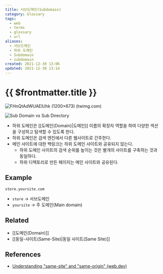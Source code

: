 ```yaml
---
title: 서브도메인(Subdomain)
category: Glossary
tags:
  - web
  - terms
  - glossary
  - url
aliases:
  - 서브도메인
  - 하위 도메인
  - Subdomain
  - subdomain
created: 2021-12-30 13:06
updated: 2021-12-30 13:14
---
```


# {{ $frontmatter.title }}

![FHnQtAdWUAElUhk (1200×673) (twimg.com)](https://pbs.twimg.com/media/FHnQtAdWUAElUhk?format=jpg&name=medium)

![Sub Domain vs Sub Directory](https://www.wpbeginner.com/wp-content/uploads/2019/12/Subdomain-vs-subdirectory-for-SEO-e1575318609299.jpg)

- 하위 도메인은 [[도메인(Domain)|도메인]] 이름의 확장자 역할을 하여 다양한 섹션을 구성하고 탐색할 수 있도록 한다.
- 하위 도메인은 검색 엔진에서 다른 웹사이트로 간주한다.
- 메인 사이트에 대한 백링크는 하위 도메인 사이트와 공유되지 않는다.
  - 하위 도메인 사이트의 검색 순위를 높이는 것은 별개의 사이트를 구축하는 것과 동일하다.
  - 하위 디렉토리로 만든 페이지는 메인 사이트와 공유된다.

## Example

```
store.yoursite.com
```

- `store` -> 서브도메인
- `yoursite` -> 주 도메인(Main domain)

## Related

- [[도메인(Domain)]]
- [[동일-사이트(Same-Site)|동일 사이트(Same Site)]]

## References

- [Understanding "same-site" and "same-origin" (web.dev)](https://web.dev/same-site-same-origin/)
